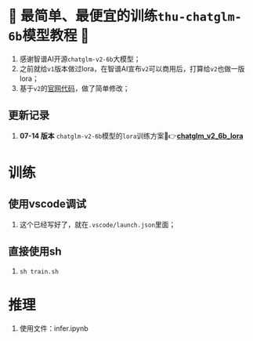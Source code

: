 # 🚀 最简单、最便宜的训练`thu-chatglm-6b`模型教程 🎯 
1. 感谢智谱AI开源`chatglm-v2-6b`大模型；
2. 之前就给`v1`版本做过lora，在智谱AI宣布`v2`可以商用后，打算给`v2`也做一版lora；
3. 基于`v2`的[官网代码](https://github.com/THUDM/ChatGLM2-6B/tree/main/ptuning)，做了简单修改；

## 更新记录
1. **07-14 版本** `chatglm-v2-6b`模型的`lora`训练方案🔗👉[**chatglm_v2_6b_lora**](https://github.com/yuanzhoulvpi2017/zero_nlp/tree/main/chatglm_v2_6b_lora)

# 训练

## 使用vscode调试
1. 这个已经写好了，就在`.vscode/launch.json`里面；

## 直接使用sh

1. `sh train.sh`

# 推理
1. 使用文件：infer.ipynb
